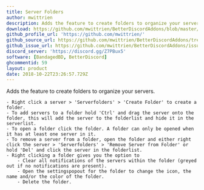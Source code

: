```yaml
---
title: Server Folders
author: mwittrien
description: Adds the feature to create folders to organize your servers.
download: https://github.com/mwittrien/BetterDiscordAddons/blob/master/Plugins/ServerFolders/ServerFolders.plugin.js
github_profile_url: 'https://github.com/mwittrien/'
github_source_url: https://github.com/mwittrien/BetterDiscordAddons/tree/master/Plugins/ServerFolders
github_issue_url: https://github.com/mwittrien/BetterDiscordAddons/issues/
discord_server: 'https://discord.gg/Z7PBux5'
software: [BandagedBD, BetterDiscord]
ghcommentid: 59
layout: product
date: 2018-10-22T23:26:57.729Z
---
```

Adds the feature to create folders to organize your servers.

    - Right click a server > 'Serverfolders' > 'Create Folder' to create a folder.
    - To add servers to a folder hold 'Ctrl' and drag the server onto the folder, this will add the server to the folderlist and hide it in the serverlist.
    - To open a folder click the folder. A folder can only be opened when it has at least one server in it.
    - To remove a server from a folder, open the folder and either right click the server > 'Serverfolders' > 'Remove Server from Folder' or hold 'Del' and click the server in the folderlist.
    - Right clicking a folder gives you the option to
        - Clear all notifications of the servers within the folder (greyed out if no notifications are present).
        - Open the settingspopout for the folder to change the icon, the name and/or the color of the folder.
        - Delete the folder.